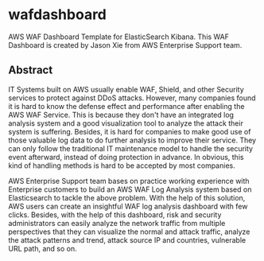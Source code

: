 # wafdashboard
AWS WAF Dashboard Template for ElasticSearch Kibana.  This WAF Dashboard is created by Jason Xie from AWS Enterprise Support team.


## Abstract
IT Systems built on AWS usually enable WAF, Shield, and other Security services to protect against DDoS attacks.  However, many companies found it is hard to know the defense effect and performance after enabling the AWS WAF Service.  This is because they don't have an integrated log analysis system and a good visualization tool to analyze the attack their system is suffering.  Besides, it is hard for companies to make good use of those valuable log data to do further analysis to improve their service.  They can only follow the traditional IT maintenance model to handle the security event afterward, instead of doing protection in advance.  In obvious, this kind of handling methods is hard to be accepted by most companies.

AWS Enterprise Support team bases on practice working experience with Enterprise customers to build an AWS WAF Log Analysis system based on Elasticsearch to tackle the above problem.  With the help of this solution, AWS users can create an insightful WAF log analysis dashboard with few clicks.  Besides, with the help of this dashboard, risk and security administrators can easily analyze the network traffic from multiple perspectives that they can visualize the normal and attack traffic, analyze the attack patterns and trend, attack source IP and countries, vulnerable URL path, and so on.


